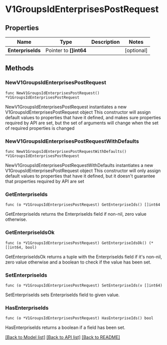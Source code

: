 # V1GroupsIdEnterprisesPostRequest

## Properties

Name | Type | Description | Notes
------------ | ------------- | ------------- | -------------
**EnterpriseIds** | Pointer to **[]int64** |  | [optional] 

## Methods

### NewV1GroupsIdEnterprisesPostRequest

`func NewV1GroupsIdEnterprisesPostRequest() *V1GroupsIdEnterprisesPostRequest`

NewV1GroupsIdEnterprisesPostRequest instantiates a new V1GroupsIdEnterprisesPostRequest object
This constructor will assign default values to properties that have it defined,
and makes sure properties required by API are set, but the set of arguments
will change when the set of required properties is changed

### NewV1GroupsIdEnterprisesPostRequestWithDefaults

`func NewV1GroupsIdEnterprisesPostRequestWithDefaults() *V1GroupsIdEnterprisesPostRequest`

NewV1GroupsIdEnterprisesPostRequestWithDefaults instantiates a new V1GroupsIdEnterprisesPostRequest object
This constructor will only assign default values to properties that have it defined,
but it doesn't guarantee that properties required by API are set

### GetEnterpriseIds

`func (o *V1GroupsIdEnterprisesPostRequest) GetEnterpriseIds() []int64`

GetEnterpriseIds returns the EnterpriseIds field if non-nil, zero value otherwise.

### GetEnterpriseIdsOk

`func (o *V1GroupsIdEnterprisesPostRequest) GetEnterpriseIdsOk() (*[]int64, bool)`

GetEnterpriseIdsOk returns a tuple with the EnterpriseIds field if it's non-nil, zero value otherwise
and a boolean to check if the value has been set.

### SetEnterpriseIds

`func (o *V1GroupsIdEnterprisesPostRequest) SetEnterpriseIds(v []int64)`

SetEnterpriseIds sets EnterpriseIds field to given value.

### HasEnterpriseIds

`func (o *V1GroupsIdEnterprisesPostRequest) HasEnterpriseIds() bool`

HasEnterpriseIds returns a boolean if a field has been set.


[[Back to Model list]](../README.md#documentation-for-models) [[Back to API list]](../README.md#documentation-for-api-endpoints) [[Back to README]](../README.md)


